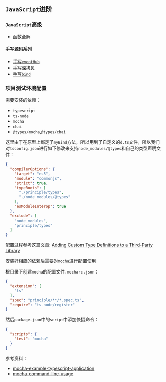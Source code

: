 ## `JavaScript`进阶
### `JavaScript`高级

* 函数全解

#### 手写源码系列

* [手写`eventHub`](https://github.com/wangkaiwd/JavaScript-Advanced/blob/master/principle/eventHub/readme.md)
* [手写深拷贝]()
* [手写`bind`](https://github.com/wangkaiwd/JavaScript-Advanced/blob/master/principle/bind/readme.md)


### 项目测试环境配置

需要安装的依赖：  
* `typescript`
* `ts-node`
* `mocha`
* `chai`
* `@types/mocha`,`@types/chai`

这里由于在原型上绑定了`myBind`方法，所以用到了自定义的`d.ts`文件，所以我们对`tsconfig.json`进行如下修改来支持`node_modules/@types`和自己的类型声明文件：  
```json
{
  "compilerOptions": {
    "target": "es5",
    "module": "commonjs",
    "strict": true,
    "typeRoots": [
      "./principle/types",
      "./node_modules/@types"
    ],
    "esModuleInterop": true
  },
  "exclude": [
    "node_modules",
    "principle/types"
  ]
}
```
配置过程参考这篇文章: [Adding Custom Type Definitions to a Third-Party Library](https://www.detroitlabs.com/blog/2018/02/28/adding-custom-type-definitions-to-a-third-party-library/)

安装好相应的依赖后需要对`mocha`进行配置使用

根目录下创建`mocha`的配置文件`.mocharc.json`：  
```json
{
  "extension": [
    "ts"
  ],
  "spec": "principle/**/*.spec.ts",
  "require": "ts-node/register"
}
```

然后`package.json`中的`script`中添加快捷命令：  
```json
{
  "scripts": {
    "test": "mocha"
  }
}
```

参考资料： 
* [mocha-example-typescript-application](https://github.com/mochajs/mocha-examples/blob/master/typescript/README.md)
* [mocha-command-line-usage](https://mochajs.org/#command-line-usage)
